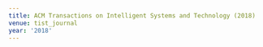 ```yaml
---
title: ACM Transactions on Intelligent Systems and Technology (2018)
venue: tist_journal
year: '2018'
---
```

